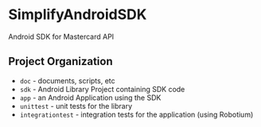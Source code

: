 SimplifyAndroidSDK
==================

Android SDK for Mastercard API

Project Organization
--------------------

* ```doc``` - documents, scripts, etc
* ```sdk``` - Android Library Project containing SDK code
* ```app``` - an Android Application using the SDK
* ```unittest``` - unit tests for the library
* ```integrationtest``` - integration tests for the application (using
Robotium)


